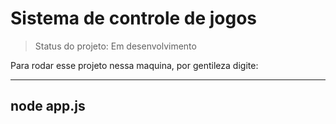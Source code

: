 <h1>Sistema de controle de jogos</h1>

> Status do projeto: Em desenvolvimento

Para rodar esse projeto nessa maquina, por gentileza digite:

---
node app.js
---
